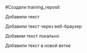 ﻿#Создали training_reposit

Добавили текст

Добавили текст через веб-браузер

Добавим текст локально

Добавили текст в новой ветке